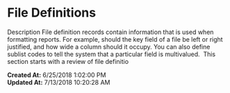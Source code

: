 # File Definitions

Description File definition records contain information that is used when formatting reports. For example, should the key field of a file be left or right justified, and how wide a column should it occupy. You can also define sublist codes to tell the system that a particular field is multivalued.  This section starts with a review of file definitio  

**Created At:** 6/25/2018 1:02:00 PM  
**Updated At:** 7/13/2018 10:20:28 AM  


